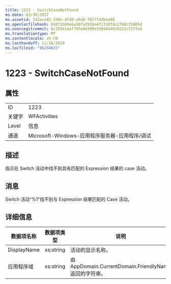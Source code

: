 ```yaml
---
title: 1223 - SwitchCaseNotFound
ms.date: 03/30/2017
ms.assetid: 332ace82-2d9e-4fd9-a9a8-f077f43b4a08
ms.openlocfilehash: b50f2bb9e6a507a2928a472310fdc2780c35885d
ms.sourcegitcommit: bc293b14af795e0e999e3304dd40c0222cf2ffe4
ms.translationtype: MT
ms.contentlocale: zh-CN
ms.lasthandoff: 11/26/2020
ms.locfileid: "96294633"
---
```

# <a name="1223---switchcasenotfound"></a>1223 - SwitchCaseNotFound

## <a name="properties"></a>属性  
  
|||  
|-|-|  
|ID|1223|  
|关键字|WFActivities|  
|Level|信息|  
|通道|Microsoft-Windows-应用程序服务器-应用程序/调试|  
  
## <a name="description"></a>描述  

 指示在 Switch 活动中找不到具有匹配的 Expression 结果的 case 活动。  
  
## <a name="message"></a>消息  

 Switch 活动“%1”找不到与 Expression 结果匹配的 Case 活动。  
  
## <a name="details"></a>详细信息  
  
|数据项名称|数据项类型|说明|  
|--------------------|--------------------|-----------------|  
|DisplayName|xs:string|活动的显示名称。|  
|应用程序域|xs:string|由 AppDomain.CurrentDomain.FriendlyName 返回的字符串。|
